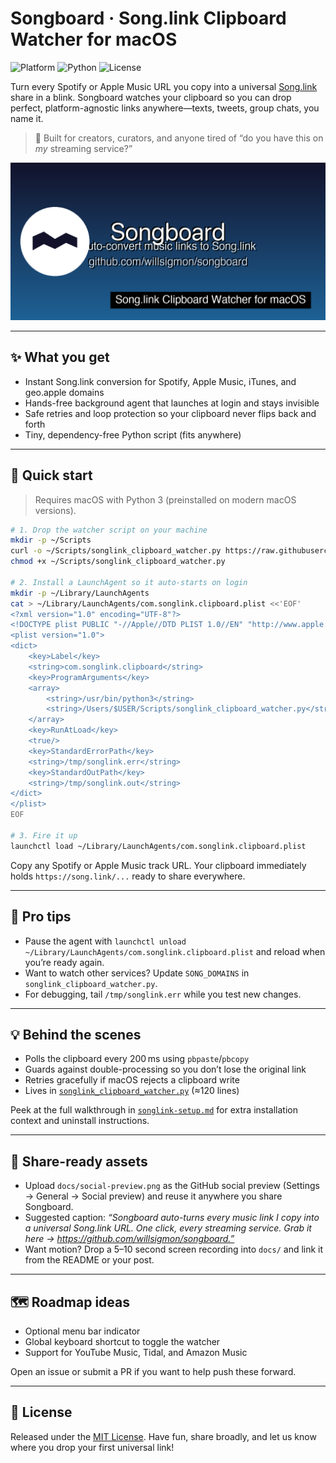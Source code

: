 # Songboard · Song.link Clipboard Watcher for macOS

![Platform](https://img.shields.io/badge/platform-macOS-black?style=flat-square) ![Python](https://img.shields.io/badge/python-3%2B-blue?style=flat-square) ![License](https://img.shields.io/badge/license-MIT-green?style=flat-square)

Turn every Spotify or Apple Music URL you copy into a universal [Song.link](https://song.link) share in a blink. Songboard watches your clipboard so you can drop perfect, platform-agnostic links anywhere—texts, tweets, group chats, you name it.

> 🎉 Built for creators, curators, and anyone tired of “do you have this on *my* streaming service?”

![Songboard social preview](docs/social-preview.png)

---

## ✨ What you get
- Instant Song.link conversion for Spotify, Apple Music, iTunes, and geo.apple domains
- Hands-free background agent that launches at login and stays invisible
- Safe retries and loop protection so your clipboard never flips back and forth
- Tiny, dependency-free Python script (fits anywhere)

---

## 🚀 Quick start

> Requires macOS with Python 3 (preinstalled on modern macOS versions).

```bash
# 1. Drop the watcher script on your machine
mkdir -p ~/Scripts
curl -o ~/Scripts/songlink_clipboard_watcher.py https://raw.githubusercontent.com/willsigmon/songboard/main/songlink_clipboard_watcher.py
chmod +x ~/Scripts/songlink_clipboard_watcher.py

# 2. Install a LaunchAgent so it auto-starts on login
mkdir -p ~/Library/LaunchAgents
cat > ~/Library/LaunchAgents/com.songlink.clipboard.plist <<'EOF'
<?xml version="1.0" encoding="UTF-8"?>
<!DOCTYPE plist PUBLIC "-//Apple//DTD PLIST 1.0//EN" "http://www.apple.com/DTDs/PropertyList-1.0.dtd">
<plist version="1.0">
<dict>
    <key>Label</key>
    <string>com.songlink.clipboard</string>
    <key>ProgramArguments</key>
    <array>
        <string>/usr/bin/python3</string>
        <string>/Users/$USER/Scripts/songlink_clipboard_watcher.py</string>
    </array>
    <key>RunAtLoad</key>
    <true/>
    <key>StandardErrorPath</key>
    <string>/tmp/songlink.err</string>
    <key>StandardOutPath</key>
    <string>/tmp/songlink.out</string>
</dict>
</plist>
EOF

# 3. Fire it up
launchctl load ~/Library/LaunchAgents/com.songlink.clipboard.plist
```

Copy any Spotify or Apple Music track URL. Your clipboard immediately holds `https://song.link/...` ready to share everywhere.

---

## 🧠 Pro tips
- Pause the agent with `launchctl unload ~/Library/LaunchAgents/com.songlink.clipboard.plist` and reload when you’re ready again.
- Want to watch other services? Update `SONG_DOMAINS` in `songlink_clipboard_watcher.py`.
- For debugging, tail `/tmp/songlink.err` while you test new changes.

---

## 💡 Behind the scenes
- Polls the clipboard every 200 ms using `pbpaste`/`pbcopy`
- Guards against double-processing so you don’t lose the original link
- Retries gracefully if macOS rejects a clipboard write
- Lives in [`songlink_clipboard_watcher.py`](songlink_clipboard_watcher.py) (≈120 lines)

Peek at the full walkthrough in [`songlink-setup.md`](songlink-setup.md) for extra installation context and uninstall instructions.

---

## 📸 Share-ready assets
- Upload `docs/social-preview.png` as the GitHub social preview (Settings → General → Social preview) and reuse it anywhere you share Songboard.
- Suggested caption: *“Songboard auto-turns every music link I copy into a universal Song.link URL. One click, every streaming service. Grab it here → https://github.com/willsigmon/songboard.”*
- Want motion? Drop a 5–10 second screen recording into `docs/` and link it from the README or your post.

---

## 🗺️ Roadmap ideas
- Optional menu bar indicator
- Global keyboard shortcut to toggle the watcher
- Support for YouTube Music, Tidal, and Amazon Music

Open an issue or submit a PR if you want to help push these forward.

---

## 📝 License

Released under the [MIT License](LICENSE). Have fun, share broadly, and let us know where you drop your first universal link!

